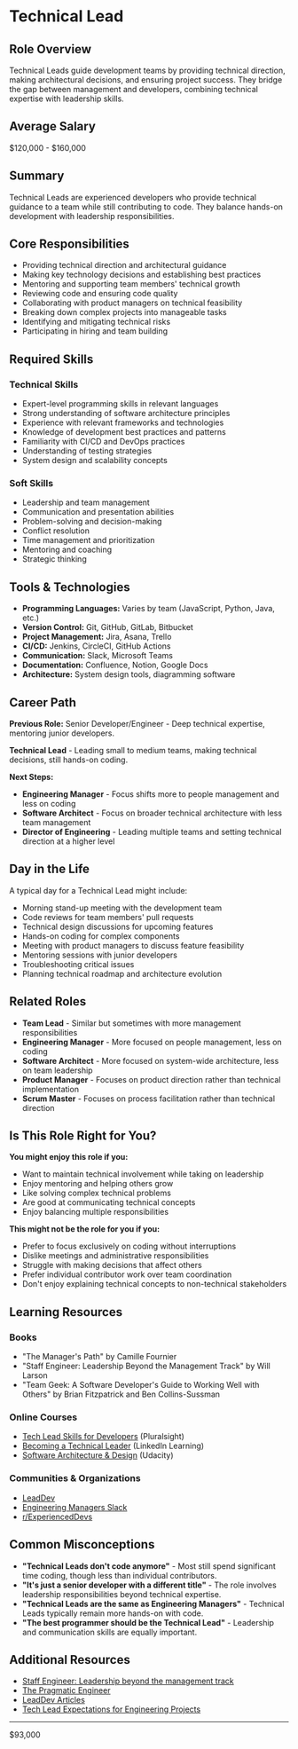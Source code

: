 # Technical Lead

## Role Overview

Technical Leads guide development teams by providing technical direction, making architectural decisions, and ensuring project success. They bridge the gap between management and developers, combining technical expertise with leadership skills.

## Average Salary

$120,000 - $160,000

## Summary

Technical Leads are experienced developers who provide technical guidance to a team while still contributing to code. They balance hands-on development with leadership responsibilities.

## Core Responsibilities

- Providing technical direction and architectural guidance
- Making key technology decisions and establishing best practices
- Mentoring and supporting team members' technical growth
- Reviewing code and ensuring code quality
- Collaborating with product managers on technical feasibility
- Breaking down complex projects into manageable tasks
- Identifying and mitigating technical risks
- Participating in hiring and team building

## Required Skills

### Technical Skills

- Expert-level programming skills in relevant languages
- Strong understanding of software architecture principles
- Experience with relevant frameworks and technologies
- Knowledge of development best practices and patterns
- Familiarity with CI/CD and DevOps practices
- Understanding of testing strategies
- System design and scalability concepts

### Soft Skills

- Leadership and team management
- Communication and presentation abilities
- Problem-solving and decision-making
- Conflict resolution
- Time management and prioritization
- Mentoring and coaching
- Strategic thinking

## Tools & Technologies

- **Programming Languages:** Varies by team (JavaScript, Python, Java, etc.)
- **Version Control:** Git, GitHub, GitLab, Bitbucket
- **Project Management:** Jira, Asana, Trello
- **CI/CD:** Jenkins, CircleCI, GitHub Actions
- **Communication:** Slack, Microsoft Teams
- **Documentation:** Confluence, Notion, Google Docs
- **Architecture:** System design tools, diagramming software

## Career Path

**Previous Role:** Senior Developer/Engineer - Deep technical expertise, mentoring junior developers.

**Technical Lead** - Leading small to medium teams, making technical decisions, still hands-on coding.

**Next Steps:**

- **Engineering Manager** - Focus shifts more to people management and less on coding
- **Software Architect** - Focus on broader technical architecture with less team management
- **Director of Engineering** - Leading multiple teams and setting technical direction at a higher level

## Day in the Life

A typical day for a Technical Lead might include:

- Morning stand-up meeting with the development team
- Code reviews for team members' pull requests
- Technical design discussions for upcoming features
- Hands-on coding for complex components
- Meeting with product managers to discuss feature feasibility
- Mentoring sessions with junior developers
- Troubleshooting critical issues
- Planning technical roadmap and architecture evolution

## Related Roles

- **Team Lead** - Similar but sometimes with more management responsibilities
- **Engineering Manager** - More focused on people management, less on coding
- **Software Architect** - More focused on system-wide architecture, less on team leadership
- **Product Manager** - Focuses on product direction rather than technical implementation
- **Scrum Master** - Focuses on process facilitation rather than technical direction

## Is This Role Right for You?

**You might enjoy this role if you:**

- Want to maintain technical involvement while taking on leadership
- Enjoy mentoring and helping others grow
- Like solving complex technical problems
- Are good at communicating technical concepts
- Enjoy balancing multiple responsibilities

**This might not be the role for you if you:**

- Prefer to focus exclusively on coding without interruptions
- Dislike meetings and administrative responsibilities
- Struggle with making decisions that affect others
- Prefer individual contributor work over team coordination
- Don't enjoy explaining technical concepts to non-technical stakeholders

## Learning Resources

### Books

- "The Manager's Path" by Camille Fournier
- "Staff Engineer: Leadership Beyond the Management Track" by Will Larson
- "Team Geek: A Software Developer's Guide to Working Well with Others" by Brian Fitzpatrick and Ben Collins-Sussman

### Online Courses

- [Tech Lead Skills for Developers](https://www.pluralsight.com/courses/tech-lead-skills-for-developers) (Pluralsight)
- [Becoming a Technical Leader](https://www.linkedin.com/learning/becoming-a-technical-leader) (LinkedIn Learning)
- [Software Architecture & Design](https://www.udacity.com/course/software-architecture-design--ud821) (Udacity)

### Communities & Organizations

- [LeadDev](https://leaddev.com/)
- [Engineering Managers Slack](https://engmanagers.github.io/)
- [r/ExperiencedDevs](https://www.reddit.com/r/ExperiencedDevs/)

## Common Misconceptions

- **"Technical Leads don't code anymore"** - Most still spend significant time coding, though less than individual contributors.
- **"It's just a senior developer with a different title"** - The role involves leadership responsibilities beyond technical expertise.
- **"Technical Leads are the same as Engineering Managers"** - Technical Leads typically remain more hands-on with code.
- **"The best programmer should be the Technical Lead"** - Leadership and communication skills are equally important.

## Additional Resources

- [Staff Engineer: Leadership beyond the management track](https://staffeng.com/)
- [The Pragmatic Engineer](https://blog.pragmaticengineer.com/)
- [LeadDev Articles](https://leaddev.com/articles)
- [Tech Lead Expectations for Engineering Projects](https://google.github.io/eng-practices/review/developer/tech-lead-expectations.html)

---

$93,000
